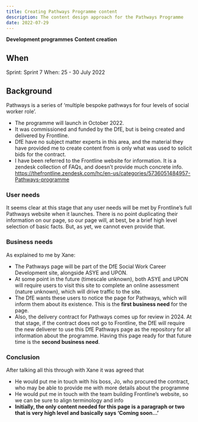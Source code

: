 ```yaml
---
title: Creating Pathways Programme content
description: The content design approach for the Pathways Programme
date: 2022-07-29
---
```


<strong class="govuk-tag govuk-tag--blue">Development programmes</strong>&nbsp;<strong class="govuk-tag govuk-tag--orange">Content creation</strong>

## When
Sprint: Sprint 7
When: 25 - 30 July 2022

## Background

Pathways is a series of ‘multiple bespoke pathways for four levels of social worker role’.

- The programme will launch in October 2022.
- It was commissioned and funded by the DfE, but is being created and delivered by Frontline.
- DfE have no subject matter experts in this area, and the material they have provided me to create content from is only what was used to solicit bids for the contract.
- I have been referred to the Frontline website for information. It is a zendesk collection of FAQs, and doesn’t provide much concrete info. <a href="https://thefrontline.zendesk.com/hc/en-us/categories/5736051484957-Pathways-programme" target="_blank">https://thefrontline.zendesk.com/hc/en-us/categories/5736051484957-Pathways-programme</a>

### User needs

It seems clear at this stage that any user needs will be met by Frontline’s full Pathways website when it launches. There is no point duplicating their information on our page, so our page will, at best, be a brief high level selection of basic facts. But, as yet, we cannot even provide that.

### Business needs

As explained to me by Xane:

- The Pathways page will be part of the DfE Social Work Career Development site, alongside ASYE and UPON.
- At some point in the future (timescale unknown), both ASYE and UPON will require users to visit this site to complete an online assessment (nature unknown), which will drive traffic to the site.
- The DfE wants these users to notice the page for Pathways, which will inform them about its existence. This is the **first business need** for the page.
- Also, the delivery contract for Pathways comes up for review in 2024. At that stage, if the contract does not go to Frontline, the DfE will require the new deliverer to use this DfE Pathways page as the repository for all information about the programme. Having this page ready for that future time is the **second business need**.

### Conclusion

After talking all this through with Xane it was agreed that

- He would put me in touch with his boss, Jo, who procured the contract, who may be able to provide me with more details about the programme
- He would put me in touch with the team building Frontline’s website, so we can be sure to align terminology and info
- **Initially, the only content needed for this page is a paragraph or two that is very high level and basically says ‘Coming soon…’**
